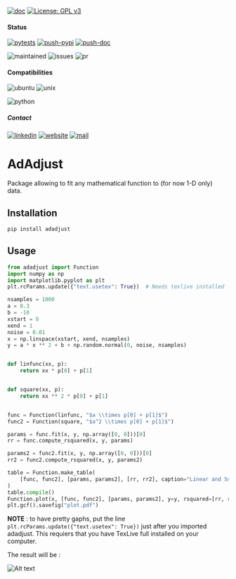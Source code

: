 [![doc](https://img.shields.io/badge/-Documentation-blue)](https://advestis.github.io/adadjust)
[![License: GPL v3](https://img.shields.io/badge/License-GPL%20v3-blue.svg)](https://www.gnu.org/licenses/gpl-3.0)

#### Status
[![pytests](https://github.com/Advestis/adadjust/actions/workflows/pull-request.yml/badge.svg)](https://github.com/Advestis/adadjust/actions/workflows/pull-request.yml)
[![push-pypi](https://github.com/Advestis/adadjust/actions/workflows/push-pypi.yml/badge.svg)](https://github.com/Advestis/adadjust/actions/workflows/push-pypi.yml)
[![push-doc](https://github.com/Advestis/adadjust/actions/workflows/push-doc.yml/badge.svg)](https://github.com/Advestis/adadjust/actions/workflows/push-doc.yml)

![maintained](https://img.shields.io/badge/Maintained%3F-yes-green.svg)
![issues](https://img.shields.io/github/issues/Advestis/adadjust.svg)
![pr](https://img.shields.io/github/issues-pr/Advestis/adadjust.svg)


#### Compatibilities
![ubuntu](https://img.shields.io/badge/Ubuntu-supported--tested-success)
![unix](https://img.shields.io/badge/Other%20Unix-supported--untested-yellow)

![python](https://img.shields.io/pypi/pyversions/adadjust)


##### Contact
[![linkedin](https://img.shields.io/badge/LinkedIn-Advestis-blue)](https://www.linkedin.com/company/advestis/)
[![website](https://img.shields.io/badge/website-Advestis.com-blue)](https://www.advestis.com/)
[![mail](https://img.shields.io/badge/mail-maintainers-blue)](mailto:pythondev@advestis.com)

# AdAdjust

Package allowing to fit any mathematical function to (for now 1-D only) data.


## Installation

```bash
pip install adadjust
```

## Usage

```python
from adadjust import Function
import numpy as np
import matplotlib.pyplot as plt
plt.rcParams.update({"text.usetex": True})  # Needs texlive installed

nsamples = 1000
a = 0.3
b = -10
xstart = 0
xend = 1
noise = 0.01
x = np.linspace(xstart, xend, nsamples)
y = a * x ** 2 + b + np.random.normal(0, noise, nsamples)


def linfunc(xx, p):
    return xx * p[0] + p[1]


def square(xx, p):
    return xx ** 2 * p[0] + p[1]


func = Function(linfunc, "$a \\times p[0] + p[1]$")
func2 = Function(square, "$a^2 \\times p[0] + p[1]$")

params = func.fit(x, y, np.array([0, 0]))[0]
rr = func.compute_rsquared(x, y, params)

params2 = func2.fit(x, y, np.array([0, 0]))[0]
rr2 = func2.compute_rsquared(x, y, params2)

table = Function.make_table(
    [func, func2], [params, params2], [rr, rr2], caption="Linear and Square fit", path_output="table.pdf"
)
table.compile()
Function.plot(x, [func, func2], [params, params2], y=y, rsquared=[rr, rr2])
plt.gcf().savefig("plot.pdf")
```

**NOTE** : to have pretty gaphs, put the line `plt.rcParams.update({"text.usetex": True})` just after you imported adadjust.
This requiers that you have TexLive full installed on your computer.

The result will be :

![Alt text](tests/data/plot.png)
